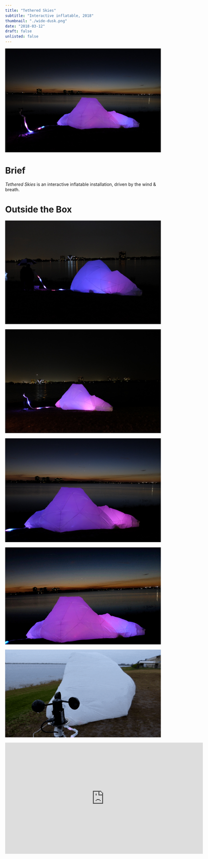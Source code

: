 ```yaml
---
title: "Tethered Skies"
subtitle: "Interactive inflatable, 2018"
thumbnail: "./wide-dusk.png"
date: "2018-03-12"
draft: false
unlisted: false
---
```


![](./wide-dusk.png)

# Brief

_Tethered Skies_ is an interactive inflatable installation, driven by the wind & breath.


# Outside the Box

![](./umbrella-night-1.png)

![](./wide-night.png)

![](./dusk-closeup-1.png)

![](/dusk-animation.gif)

![](/anemometer-day.gif)

<iframe src="https://player.vimeo.com/video/260692530" width="640" height="360" frameborder="0" webkitallowfullscreen mozallowfullscreen allowfullscreen></iframe>


